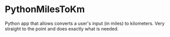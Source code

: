 # PythonMilesToKm
Python app that allows converts a user's input (in miles) to kilometers. Very straight to the point and does exactly what is needed.
